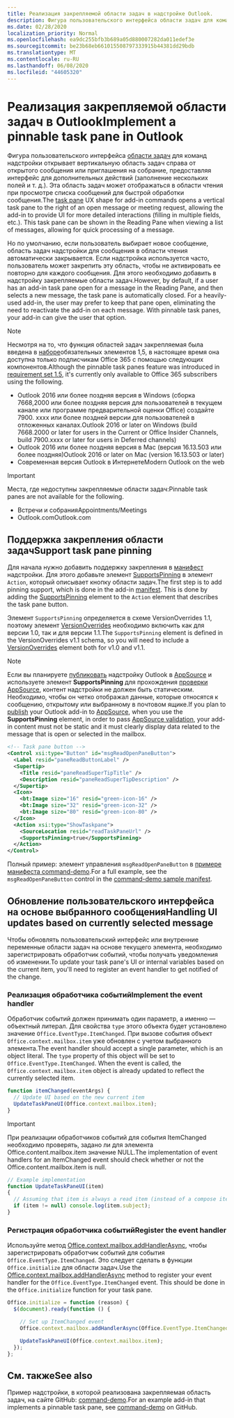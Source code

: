 ```yaml
---
title: Реализация закрепляемой области задач в надстройке Outlook.
description: Фигура пользовательского интерфейса области задач для команд надстройки открывает вертикальную область задач справа от открытого сообщения или приглашения на собрание, предоставляя интерфейс для дополнительных действий.
ms.date: 02/28/2020
localization_priority: Normal
ms.openlocfilehash: ea9dc255bfb3b689a05d880007282da011edef3e
ms.sourcegitcommit: be23b68eb661015508797333915b44381dd29bdb
ms.translationtype: MT
ms.contentlocale: ru-RU
ms.lasthandoff: 06/08/2020
ms.locfileid: "44605320"
---
```

# <a name="implement-a-pinnable-task-pane-in-outlook"></a><span data-ttu-id="810f2-103">Реализация закрепляемой области задач в Outlook</span><span class="sxs-lookup"><span data-stu-id="810f2-103">Implement a pinnable task pane in Outlook</span></span>

<span data-ttu-id="810f2-p101">Фигура пользовательского интерфейса [области задач](add-in-commands-for-outlook.md#launching-a-task-pane) для команд надстройки открывает вертикальную область задач справа от открытого сообщения или приглашения на собрание, предоставляя интерфейс для дополнительных действий (заполнение нескольких полей и т. д.). Эта область задач может отображаться в области чтения при просмотре списка сообщений для быстрой обработки сообщения.</span><span class="sxs-lookup"><span data-stu-id="810f2-p101">The [task pane](add-in-commands-for-outlook.md#launching-a-task-pane) UX shape for add-in commands opens a vertical task pane to the right of an open message or meeting request, allowing the add-in to provide UI for more detailed interactions (filling in multiple fields, etc.). This task pane can be shown in the Reading Pane when viewing a list of messages, allowing for quick processing of a message.</span></span>

<span data-ttu-id="810f2-p102">Но по умолчанию, если пользователь выбирает новое сообщение, область задач надстройки для сообщения в области чтения автоматически закрывается. Если надстройка используется часто, пользователь может закрепить эту область, чтобы не активировать ее повторно для каждого сообщения. Для этого необходимо добавить в надстройку закрепляемые области задач.</span><span class="sxs-lookup"><span data-stu-id="810f2-p102">However, by default, if a user has an add-in task pane open for a message in the Reading Pane, and then selects a new message, the task pane is automatically closed. For a heavily-used add-in, the user may prefer to keep that pane open, eliminating the need to reactivate the add-in on each message. With pinnable task panes, your add-in can give the user that option.</span></span>

> [!NOTE]
> <span data-ttu-id="810f2-109">Несмотря на то, что функция областей задач закрепляемая была введена в [наборе](../reference/objectmodel/requirement-set-1.5/outlook-requirement-set-1.5.md)обязательных элементов 1,5, в настоящее время она доступна только подписчикам Office 365 с помощью следующих компонентов.</span><span class="sxs-lookup"><span data-stu-id="810f2-109">Although the pinnable task panes feature was introduced in [requirement set 1.5](../reference/objectmodel/requirement-set-1.5/outlook-requirement-set-1.5.md), it's currently only available to Office 365 subscribers using the following.</span></span>
> - <span data-ttu-id="810f2-110">Outlook 2016 или более поздняя версия в Windows (сборка 7668,2000 или более поздняя версия для пользователей в текущем канале или программе предварительной оценки Office) создайте 7900. xxxx или более поздней версии для пользователей в отложенных каналах.</span><span class="sxs-lookup"><span data-stu-id="810f2-110">Outlook 2016 or later on Windows (build 7668.2000 or later for users in the Current or Office Insider Channels, build 7900.xxxx or later for users in Deferred channels)</span></span>
> - <span data-ttu-id="810f2-111">Outlook 2016 или более поздняя версия в Mac (версия 16.13.503 или более поздняя)</span><span class="sxs-lookup"><span data-stu-id="810f2-111">Outlook 2016 or later on Mac (version 16.13.503 or later)</span></span>
> - <span data-ttu-id="810f2-112">Современная версия Outlook в Интернете</span><span class="sxs-lookup"><span data-stu-id="810f2-112">Modern Outlook on the web</span></span>

> [!IMPORTANT]
> <span data-ttu-id="810f2-113">Места, где недоступны закрепляемые области задач:</span><span class="sxs-lookup"><span data-stu-id="810f2-113">Pinnable task panes are not available for the following.</span></span>
> - <span data-ttu-id="810f2-114">Встречи и собрания</span><span class="sxs-lookup"><span data-stu-id="810f2-114">Appointments/Meetings</span></span>
> - <span data-ttu-id="810f2-115">Outlook.com</span><span class="sxs-lookup"><span data-stu-id="810f2-115">Outlook.com</span></span>

## <a name="support-task-pane-pinning"></a><span data-ttu-id="810f2-116">Поддержка закрепления области задач</span><span class="sxs-lookup"><span data-stu-id="810f2-116">Support task pane pinning</span></span>

<span data-ttu-id="810f2-p103">Для начала нужно добавить поддержку закрепления в [манифест](manifests.md) надстройки. Для этого добавьте элемент [SupportsPinning](../reference/manifest/action.md#supportspinning) в элемент `Action`, который описывает кнопку области задач.</span><span class="sxs-lookup"><span data-stu-id="810f2-p103">The first step is to add pinning support, which is done in the add-in [manifest](manifests.md). This is done by adding the [SupportsPinning](../reference/manifest/action.md#supportspinning) element to the `Action` element that describes the task pane button.</span></span>

<span data-ttu-id="810f2-119">Элемент `SupportsPinning` определяется в схеме VersionOverrides 1.1, поэтому элемент [VersionOverrides](../reference/manifest/versionoverrides.md) необходимо включить как для версии 1.0, так и для версии 1.1.</span><span class="sxs-lookup"><span data-stu-id="810f2-119">The `SupportsPinning` element is defined in the VersionOverrides v1.1 schema, so you will need to include a [VersionOverrides](../reference/manifest/versionoverrides.md) element both for v1.0 and v1.1.</span></span>

> [!NOTE]
> <span data-ttu-id="810f2-120">Если вы планируете [публиковать](../publish/publish.md) надстройку Outlook в [AppSource](https://appsource.microsoft.com) и используете элемент **SupportsPinning** для прохождения [проверки AppSource](/legal/marketplace/certification-policies), контент надстройки не должен быть статическим. Необходимо, чтобы он четко отображал данные, которые относятся к сообщению, открытому или выбранному в почтовом ящике.</span><span class="sxs-lookup"><span data-stu-id="810f2-120">If you plan to [publish](../publish/publish.md) your Outlook add-in to [AppSource](https://appsource.microsoft.com), when you use the **SupportsPinning** element, in order to pass [AppSource validation](/legal/marketplace/certification-policies), your add-in content must not be static and it must clearly display data related to the message that is open or selected in the mailbox.</span></span>

```xml
<!-- Task pane button -->
<Control xsi:type="Button" id="msgReadOpenPaneButton">
  <Label resid="paneReadButtonLabel" />
  <Supertip>
    <Title resid="paneReadSuperTipTitle" />
    <Description resid="paneReadSuperTipDescription" />
  </Supertip>
  <Icon>
    <bt:Image size="16" resid="green-icon-16" />
    <bt:Image size="32" resid="green-icon-32" />
    <bt:Image size="80" resid="green-icon-80" />
  </Icon>
  <Action xsi:type="ShowTaskpane">
    <SourceLocation resid="readTaskPaneUrl" />
    <SupportsPinning>true</SupportsPinning>
  </Action>
</Control>
```

<span data-ttu-id="810f2-121">Полный пример: элемент управления `msgReadOpenPaneButton` в [примере манифеста command-demo](https://github.com/OfficeDev/outlook-add-in-command-demo/blob/master/command-demo-manifest.xml).</span><span class="sxs-lookup"><span data-stu-id="810f2-121">For a full example, see the `msgReadOpenPaneButton` control in the [command-demo sample manifest](https://github.com/OfficeDev/outlook-add-in-command-demo/blob/master/command-demo-manifest.xml).</span></span>

## <a name="handling-ui-updates-based-on-currently-selected-message"></a><span data-ttu-id="810f2-122">Обновление пользовательского интерфейса на основе выбранного сообщения</span><span class="sxs-lookup"><span data-stu-id="810f2-122">Handling UI updates based on currently selected message</span></span>

<span data-ttu-id="810f2-123">Чтобы обновлять пользовательский интерфейс или внутренние переменные области задач на основе текущего элемента, необходимо зарегистрировать обработчик событий, чтобы получать уведомления об изменении.</span><span class="sxs-lookup"><span data-stu-id="810f2-123">To update your task pane's UI or internal variables based on the current item, you'll need to register an event handler to get notified of the change.</span></span>

### <a name="implement-the-event-handler"></a><span data-ttu-id="810f2-124">Реализация обработчика событий</span><span class="sxs-lookup"><span data-stu-id="810f2-124">Implement the event handler</span></span>

<span data-ttu-id="810f2-p104">Обработчик событий должен принимать один параметр, а именно — объектный литерал. Для свойства `type` этого объекта будет установлено значение `Office.EventType.ItemChanged`. При вызове события объект `Office.context.mailbox.item` уже обновлен с учетом выбранного элемента.</span><span class="sxs-lookup"><span data-stu-id="810f2-p104">The event handler should accept a single parameter, which is an object literal. The `type` property of this object will be set to `Office.EventType.ItemChanged`. When the event is called, the `Office.context.mailbox.item` object is already updated to reflect the currently selected item.</span></span>

```js
function itemChanged(eventArgs) {
  // Update UI based on the new current item
  UpdateTaskPaneUI(Office.context.mailbox.item);
}
```

> [!IMPORTANT]
> <span data-ttu-id="810f2-128">При реализации обработчиков событий для события ItemChanged необходимо проверять, задано ли для элемента Office.content.mailbox.item значение NULL.</span><span class="sxs-lookup"><span data-stu-id="810f2-128">The implementation of event handlers for an ItemChanged event should check whether or not the Office.content.mailbox.item is null.</span></span>
>
> ```js
> // Example implementation
> function UpdateTaskPaneUI(item)
> {
>   // Assuming that item is always a read item (instead of a compose item).
>   if (item != null) console.log(item.subject);
> }
> ```

### <a name="register-the-event-handler"></a><span data-ttu-id="810f2-129">Регистрация обработчика событий</span><span class="sxs-lookup"><span data-stu-id="810f2-129">Register the event handler</span></span>

<span data-ttu-id="810f2-p105">Используйте метод [Office.context.mailbox.addHandlerAsync](../reference/objectmodel/preview-requirement-set/office.context.mailbox.md#methods), чтобы зарегистрировать обработчик событий для события `Office.EventType.ItemChanged`. Это следует сделать в функции `Office.initialize` для области задач.</span><span class="sxs-lookup"><span data-stu-id="810f2-p105">Use the [Office.context.mailbox.addHandlerAsync](../reference/objectmodel/preview-requirement-set/office.context.mailbox.md#methods) method to register your event handler for the `Office.EventType.ItemChanged` event. This should be done in the `Office.initialize` function for your task pane.</span></span>

```js
Office.initialize = function (reason) {
  $(document).ready(function () {

    // Set up ItemChanged event
    Office.context.mailbox.addHandlerAsync(Office.EventType.ItemChanged, itemChanged);

    UpdateTaskPaneUI(Office.context.mailbox.item);
  });
};
```

## <a name="see-also"></a><span data-ttu-id="810f2-132">См. также</span><span class="sxs-lookup"><span data-stu-id="810f2-132">See also</span></span>

<span data-ttu-id="810f2-133">Пример надстройки, в которой реализована закрепляемая область задач, на сайте GitHub: [command-demo](https://github.com/OfficeDev/outlook-add-in-command-demo).</span><span class="sxs-lookup"><span data-stu-id="810f2-133">For an example add-in that implements a pinnable task pane, see [command-demo](https://github.com/OfficeDev/outlook-add-in-command-demo) on GitHub.</span></span>
